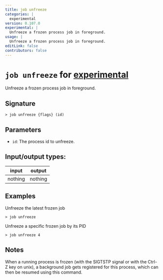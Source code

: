 ```yaml
---
title: job unfreeze
categories: |
  experimental
version: 0.107.0
experimental: |
  Unfreeze a frozen process job in foreground.
usage: |
  Unfreeze a frozen process job in foreground.
editLink: false
contributors: false
---
```

<!-- This file is automatically generated. Please edit the command in https://github.com/nushell/nushell instead. -->

# `job unfreeze` for [experimental](/commands/categories/experimental.md)

<div class='command-title'>Unfreeze a frozen process job in foreground.</div>

## Signature

```> job unfreeze {flags} (id)```

## Parameters

 -  `id`: The process id to unfreeze.


## Input/output types:

| input   | output  |
| ------- | ------- |
| nothing | nothing |
## Examples

Unfreeze the latest frozen job
```nu
> job unfreeze

```

Unfreeze a specific frozen job by its PID
```nu
> job unfreeze 4

```

## Notes
When a running process is frozen (with the SIGTSTP signal or with the Ctrl-Z key on unix),
a background job gets registered for this process, which can then be resumed using this command.